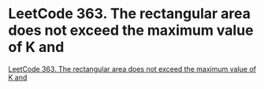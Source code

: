 # LeetCode 363. The rectangular area does not exceed the maximum value of K and
[LeetCode 363. The rectangular area does not exceed the maximum value of K and](https://aiwithcloud.com/2022/09/19/leetcode_363-_the_rectangular_area_does_not_exceed_the_maximum_value_of_k_and/)